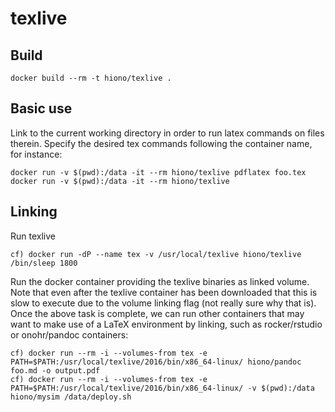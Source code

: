 texlive
===============

## Build

    docker build --rm -t hiono/texlive .

## Basic use

Link to the current working directory in order to run latex commands on files therein. Specify the desired tex commands following the container name, for instance:

    docker run -v $(pwd):/data -it --rm hiono/texlive pdflatex foo.tex
    docker run -v $(pwd):/data -it --rm hiono/texlive

## Linking

Run texlive

    cf) docker run -dP --name tex -v /usr/local/texlive hiono/texlive /bin/sleep 1800

Run the docker container providing the texlive binaries as linked volume. Note that even after the texlive container has been downloaded that this is slow to execute due to the volume linking flag (not really sure why that is).
Once the above task is complete, we can run other containers that may want to make use of a LaTeX environment by linking, such as rocker/rstudio or onohr/pandoc containers:

    cf) docker run --rm -i --volumes-from tex -e PATH=$PATH:/usr/local/texlive/2016/bin/x86_64-linux/ hiono/pandoc foo.md -o output.pdf
    cf) docker run --rm -i --volumes-from tex -e PATH=$PATH:/usr/local/texlive/2016/bin/x86_64-linux/ -v $(pwd):/data hiono/mysim /data/deploy.sh
